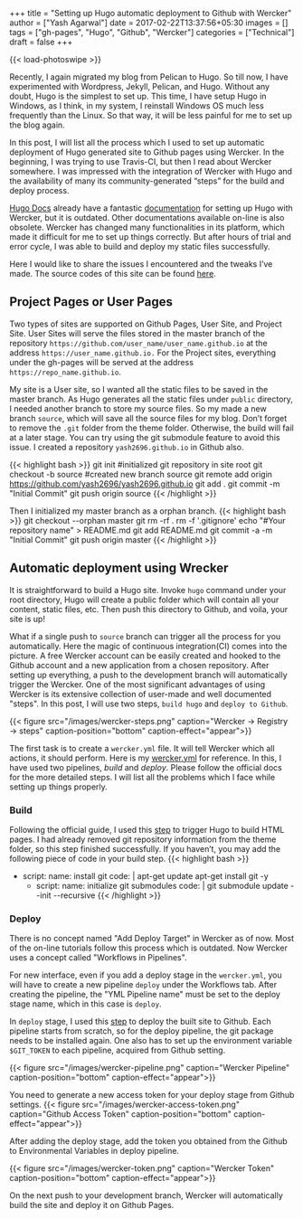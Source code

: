 +++
title = "Setting up Hugo automatic deployment to Github with Wercker"
author = ["Yash Agarwal"]
date = 2017-02-22T13:37:56+05:30
images = []
tags = ["gh-pages", "Hugo", "Github", "Wercker"]
categories = ["Technical"]
draft = false
+++

{{< load-photoswipe >}}

Recently, I again migrated my blog from Pelican to Hugo. So till now, I have experimented with Wordpress, Jekyll, Pelican, and Hugo. Without any doubt, Hugo is the simplest to set up. This time, I have setup Hugo in Windows, as I think, in my system, I reinstall Windows OS much less frequently than the Linux. So that way, it will be less painful for me to set up the blog again.

In this post, I will list all the process which I used to set up automatic deployment of Hugo generated site to Github pages using Wercker. In the beginning, I was trying to use Travis-CI, but then I read about Wercker somewhere. I was impressed with the integration of Wercker with Hugo and the availability of many its community-generated “steps” for the build and deploy process.

[Hugo Docs](https://gohugo.io/overview/introduction/) already have a fantastic [documentation](https://gohugo.io/tutorials/automated-deployments/) for setting up Hugo with Wercker, but it is outdated. Other documentations available on-line is also obsolete. Wercker has changed many functionalities in its platform, which made it difficult for me to set up things correctly. But after hours of trial and error cycle, I was able to build and deploy my static files successfully.

Here I would like to share the issues I encountered and the tweaks I’ve made. The source codes of this site can be found [here](https://github.com/yash2696/yash2696.github.io).

## Project Pages or User Pages
Two types of sites are supported on Github Pages, User Site, and Project Site. User Sites will serve the files stored in the master branch of the repository `https://github.com/user_name/user_name.github.io` at the address `https://user_name.github.io.` For the Project sites, everything under the gh-pages will be served at the address `https://repo_name.github.io`.

My site is a User site, so I wanted all the static files to be saved in the master branch. As Hugo generates all the static files under `public` directory, I needed another branch to store my source files. So my made a new branch `source`, which will save all the source files for my blog. Don’t forget to remove the `.git` folder from the theme folder. Otherwise, the build will fail at a later stage. You can try using the git submodule feature to avoid this issue. I created a repository `yash2696.github.io` in Github also.

{{< highlight bash >}}
git init                       #initialized git repository in site root
git checkout -b source         #created new branch source
git remote add origin https://github.com/yash2696/yash2696.github.io
git add .
git commit -m "Initial Commit"
git push origin source
{{< /highlight >}}

Then I initialized my master branch as a orphan branch.
{{< highlight bash >}}
git checkout --orphan master
git rm -rf .
rm -f '.gitignore'
echo "#Your repository name" > README.md
git add README.md
git commit -a -m "Initial Commit"
git push origin master
{{< /highlight >}}


## Automatic deployment using Wrecker
It is straightforward to build a Hugo site. Invoke `hugo` command under your root directory, Hugo will create a public folder which will contain all your content, static files, etc. Then push this directory to Github, and voila, your site is up!

What if a single push to `source` branch can trigger all the process for you automatically. Here the magic of continuous integration(CI) comes into the picture. A free Wercker account can be easily created and hooked to the Github account and a new application from a chosen repository. After setting up everything, a push to the development branch will automatically trigger the Wercker. One of the most significant advantages of using Wercker is its extensive collection of user-made and well documented "steps". In this post, I will use two steps, `build hugo` and `deploy to Github`.

{{< figure src="/images/wercker-steps.png" caption="Wercker → Registry → steps" caption-position="bottom" caption-effect="appear">}}

The first task is to create a `wercker.yml` file. It will tell Wercker which all actions, it should perform. Here is my [wercker.yml](https://raw.githubusercontent.com/yash2696/yash2696.github.io/source/wercker.yml) for reference. In this, I have used two pipelines, *build* and *deploy*. Please follow the official docs for the more detailed steps. I will list all the problems which I face while setting up things properly.

### Build
Following the official guide, I used this [step](https://github.com/ArjenSchwarz/wercker-step-hugo-build) to trigger Hugo to build HTML pages. I had already removed git repository information from the theme folder, so this step finished successfully. If you haven’t, you may add the following piece of code in your build step.
{{< highlight bash >}}
- script:
    name: install git
    code: |
        apt-get update
        apt-get install git -y
    - script:
        name: initialize git submodules
        code: |
            git submodule update --init --recursive
{{< /highlight >}}

### Deploy
There is no concept named "Add Deploy Target" in Wercker as of now. Most of the on-line tutorials follow this process which is outdated. Now Wercker uses a concept called "Workflows in Pipelines".

For new interface, even if you add a deploy stage in the `wercker.yml`, you will have to create a new pipeline `deploy` under the Workflows tab. After creating the pipeline, the "YML Pipeline name" must be set to the deploy stage name, which in this case is `deploy`.

In `deploy` stage, I used this [step](https://app.wercker.com/applications/55af22c5f32b86a9290ec706/tab/details/) to deploy the built site to Github. Each pipeline starts from scratch, so for the deploy pipeline, the git package needs to be installed again. One also has to set up the environment variable `$GIT_TOKEN` to each pipeline, acquired from Github setting.

{{< figure src="/images/wercker-pipeline.png" caption="Wercker Pipeline" caption-position="bottom" caption-effect="appear">}}

You need to generate a new access token for your deploy stage from Github settings.
{{< figure src="/images/wercker-access-token.png" caption="Github Access Token" caption-position="bottom" caption-effect="appear">}}

After adding the deploy stage, add the token you obtained from the Github to Environmental Variables in deploy pipeline.

{{< figure src="/images/wercker-token.png" caption="Wercker Token" caption-position="bottom" caption-effect="appear">}}

On the next push to your development branch, Wercker will automatically build the site and deploy it on Github Pages.
